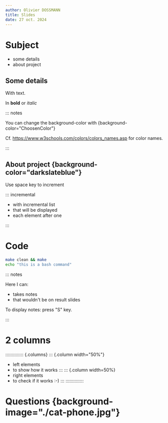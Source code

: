```yaml
---
author: Olivier DOSSMANN
title: Slides
date: 27 oct. 2024
---
```


# Subject

* some details
* about project

## Some details

With text.

In **bold** or *italic*

::: notes

You can change the background-color with {background-color="ChoosenColor"}

Cf. https://www.w3schools.com/colors/colors_names.asp for color names.

:::

## About project {background-color="darkslateblue"}

Use space key to increment

::: incremental

- with incremental list
- that will be displayed
- each element after one

:::

# Code

```bash
make clean && make
echo "this is a bash command"
```

::: notes

Here I can:

* takes notes
* that wouldn't be on result slides

To display notes: press "S" key.

:::

# 2 columns

:::::::::::::: {.columns}
::: {.column width="50%"}
* left elements
* to show how it works
:::
::: {.column width=50%}
* right elements
* to check if it works :-)
:::
::::::::::::::

# Questions {background-image="./cat-phone.jpg"}



